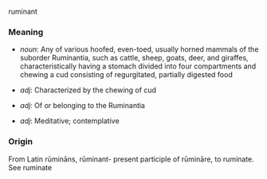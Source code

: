 ruminant
### Meaning
+ _noun_: Any of various hoofed, even-toed, usually horned mammals of the suborder Ruminantia, such as cattle, sheep, goats, deer, and giraffes, characteristically having a stomach divided into four compartments and chewing a cud consisting of regurgitated, partially digested food

+ _adj_: Characterized by the chewing of cud
+ _adj_: Of or belonging to the Ruminantia
+ _adj_: Meditative; contemplative

### Origin

From Latin rūmināns, rūminant- present participle of rūmināre, to ruminate. See ruminate
